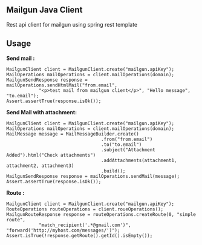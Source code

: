 **Mailgun Java Client**
-------------
Rest api client for mailgun using spring rest template



Usage
-------------


 **Send mail :**



    MailgunClient client = MailgunClient.create("mailgun.apiKey");
    MailOperations mailOperations = client.mailOperations(domain);
    MailgunSendResponse response = mailOperations.sendHtmlMail("from.email",
				"<p>test mail from mailgun client</p>", "Hello message", "to.email");
    Assert.assertTrue(response.isOk());
    
    
    

 **Send Mail with attachment:**

    MailgunClient client = MailgunClient.create("mailgun.apiKey");
    MailOperations mailOperations = client.mailOperations(domain);
    MailMessage message = MailMessageBuilder.create()
                                       .from("from.email")
                                       .to("to.email")
                                       .subject("Attachment Added").html("Check attachments")
                                       .addAttachments(attachment1, attachment2, attachment3)
                                       .build();
    MailgunSendResponse response = mailOperations.sendMail(message);
    Assert.assertTrue(response.isOk());
    
    
  **Route :**

	MailgunClient client = MailgunClient.create("mailgun.apiKey");
    RouteOperations routeOperations = client.roueOperations();
	MailgunRouteResponse response = routeOperations.createRoute(0, "simple route",
				"match_recipient('.*@gmail.com')", "forward('http://myhost.com/messages/')");
    Assert.isTrue(!response.getRoute().getId().isEmpty());
